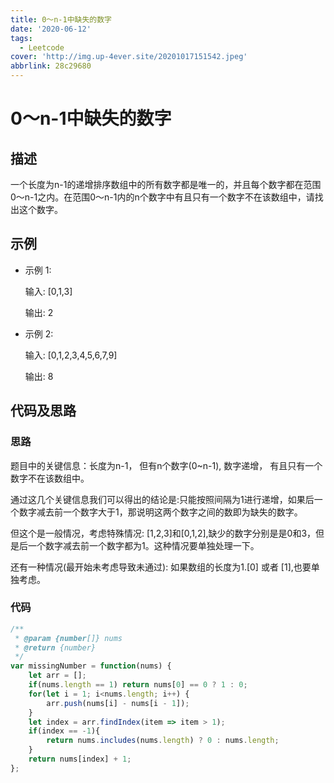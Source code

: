 ```yaml
---
title: 0～n-1中缺失的数字
date: '2020-06-12'
tags:
  - Leetcode
cover: 'http://img.up-4ever.site/20201017151542.jpeg'
abbrlink: 28c29680
---
```

# 0～n-1中缺失的数字

## 描述

一个长度为n-1的递增排序数组中的所有数字都是唯一的，并且每个数字都在范围0～n-1之内。在范围0～n-1内的n个数字中有且只有一个数字不在该数组中，请找出这个数字。

## 示例

- 示例 1:

    输入: [0,1,3]

    输出: 2

- 示例 2:

    输入: [0,1,2,3,4,5,6,7,9]

    输出: 8

## 代码及思路

### 思路

题目中的关键信息：长度为n-1， 但有n个数字(0~n-1), 数字递增， 有且只有一个数字不在该数组中。

通过这几个关键信息我们可以得出的结论是:只能按照间隔为1进行递增，如果后一个数字减去前一个数字大于1，那说明这两个数字之间的数即为缺失的数字。

但这个是一般情况，考虑特殊情况: [1,2,3]和[0,1,2],缺少的数字分别是是0和3，但是后一个数字减去前一个数字都为1。这种情况要单独处理一下。

还有一种情况(最开始未考虑导致未通过): 如果数组的长度为1.[0] 或者 [1],也要单独考虑。

### 代码

```javascript
/**
 * @param {number[]} nums
 * @return {number}
 */
var missingNumber = function(nums) {
    let arr = [];
    if(nums.length == 1) return nums[0] == 0 ? 1 : 0;
    for(let i = 1; i<nums.length; i++) {
        arr.push(nums[i] - nums[i - 1]);
    }
    let index = arr.findIndex(item => item > 1);
    if(index == -1){
        return nums.includes(nums.length) ? 0 : nums.length;
    }
    return nums[index] + 1;
};
```
